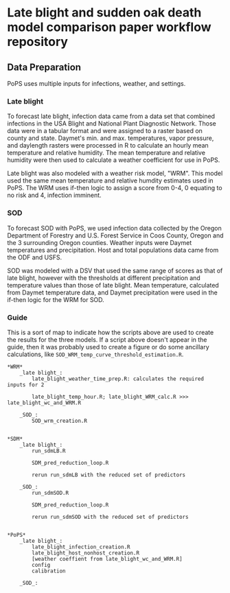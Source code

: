 # Late blight and sudden oak death model comparison paper workflow repository

## Data Preparation
PoPS uses multiple inputs for infections, weather, and settings.

### Late blight
To forecast late blight, infection data came from a data set that combined infections in the USA Blight and National Plant Diagnostic Network. Those data were in a tabular format and were assigned to a raster based on county and state. Daymet's min. and max. temperatures, vapor pressure, and daylength rasters were processed in R to calculate an hourly mean temperature and relative humidity. The mean temperature and relative humidity were then used to calculate a weather coefficient for use in PoPS.

Late blight was also modeled with a weather risk model, "WRM". This model used the same mean temperature and relative humdity estimates used in PoPS. The WRM uses if-then logic to assign a score from 0-4, 0 equating to no risk and 4, infection imminent. 

### SOD
To forecast SOD with PoPS, we used infection data collected by the Oregon Department of Forestry and U.S. Forest Service in Coos County, Oregon and the 3 surrounding Oregon counties. Weather inputs were Daymet temperatures and precipitation. Host and total populations data came from the ODF and USFS.

SOD was modeled with a DSV that used the same range of scores as that of late blight, however with the thresholds at different precipitation and temperature values than those of late blight. Mean temperature, calculated from Daymet temperature data, and Daymet precipitation were used in the if-then logic for the WRM for SOD.

### Guide
This is a sort of map to indicate how the scripts above are used to create the results for the three models. If a script above doesn't appear in the guide, then it was probably used to create a figure or do some ancillary calculations, like `SOD_WRM_temp_curve_threshold_estimation.R`.
```
*WRM*
	_late blight_:
		late_blight_weather_time_prep.R: calculates the required inputs for 2
		
		late_blight_temp_hour.R; late_blight_WRM_calc.R >>> late_blight_wc_and_WRM.R 
			
	_SOD_:
		SOD_wrm_creation.R
		

*SDM*
	_late blight_:
		run_sdmLB.R
		
		SDM_pred_reduction_loop.R
		
		rerun run_sdmLB with the reduced set of predictors
		
	_SOD_:
		run_sdmSOD.R
		
		SDM_pred_reduction_loop.R
		
		rerun run_sdmSOD with the reduced set of predictors
		
		
*PoPS*
	_late blight_:
		late_blight_infection_creation.R
		late_blight_host_nonhost_creation.R
		[weather coeffient from late_blight_wc_and_WRM.R]
		config
		calibration
		
	_SOD_:
		
```

